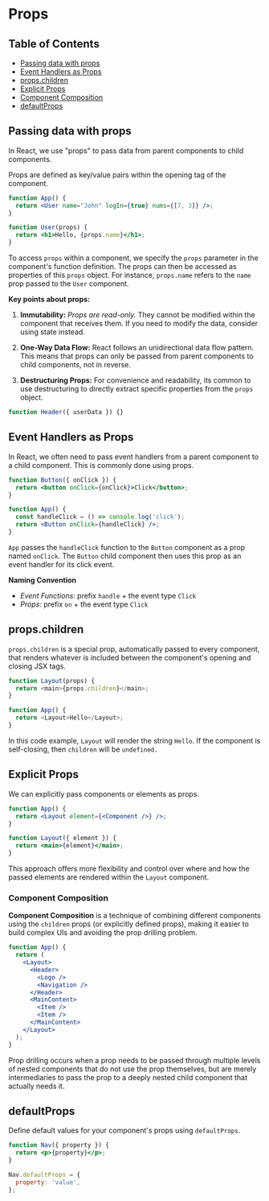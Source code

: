 # Props

## Table of Contents

- [Passing data with props](#passing-data-with-props)
- [Event Handlers as Props](#event-handlers-as-props)
- [props.children](#propschildren)
- [Explicit Props](#explicit-props)
- [Component Composition](#component-composition)
- [defaultProps](#defaultprops)

## Passing data with props

In React, we use "props" to pass data from parent components to child components.

Props are defined as key/value pairs within the opening tag of the component.

```jsx
function App() {
  return <User name="John" logIn={true} nums={[7, 3]} />;
}

function User(props) {
  return <h1>Hello, {props.name}</h1>;
}
```

To access `props` within a component, we specify the `props` parameter in the component's function definition. The props can then be accessed as properties of this `props` object. For instance, `props.name` refers to the `name` prop passed to the `User` component.

**Key points about props:**

1. **Immutability:** _Props are read-only._ They cannot be modified within the component that receives them. If you need to modify the data, consider using state instead.

2. **One-Way Data Flow:** React follows an unidirectional data flow pattern. This means that props can only be passed from parent components to child components, not in reverse.

3. **Destructuring Props:** For convenience and readability, its common to use destructuring to directly extract specific properties from the `props` object.

```jsx
function Header({ userData }) {}
```

## Event Handlers as Props

In React, we often need to pass event handlers from a parent component to a child component. This is commonly done using props.

```jsx
function Button({ onClick }) {
  return <button onClick={onClick}>Click</button>;
}

function App() {
  const handleClick = () => console.log('click');
  return <Button onClick={handleClick} />;
}
```

`App` passes the `handleClick` function to the `Button` component as a prop named `onClick`. The `Button` child component then uses this prop as an event handler for its click event.

**Naming Convention**

- _Event Functions:_ prefix `handle` + the event type `Click`
- _Props:_ prefix `on` + the event type `Click`

## props.children

`props.children` is a special prop, automatically passed to every component, that renders whatever is included between the component's opening and closing JSX tags.

```js
function Layout(props) {
  return <main>{props.children}</main>;
}

function App() {
  return <Layout>Hello</Layout>;
}
```

In this code example, `Layout` will render the string `Hello`. If the component is self-closing, then `children` will be `undefined.`

## Explicit Props

We can explicitly pass components or elements as props.

```jsx
function App() {
  return <Layout element={<Component />} />;
}

function Layout({ element }) {
  return <main>{element}</main>;
}
```

This approach offers more flexibility and control over where and how the passed elements are rendered within the `Layout` component.

### Component Composition

**Component Composition** is a technique of combining different components using the `children` props (or explicitly defined props), making it easier to build complex UIs and avoiding the prop drilling problem.

```jsx
function App() {
  return (
    <Layout>
      <Header>
        <Logo />
        <Navigation />
      </Header>
      <MainContent>
        <Item />
        <Item />
      </MainContent>
    </Layout>
  );
}
```

Prop drilling occurs when a prop needs to be passed through multiple levels of nested components that do not use the prop themselves, but are merely intermediaries to pass the prop to a deeply nested child component that actually needs it.

## defaultProps

Define default values for your component's props using `defaultProps`.

```jsx
function Nav({ property }) {
  return <p>{property}</p>;
}

Nav.defaultProps = {
  property: 'value',
};
```

